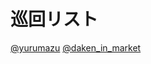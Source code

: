 # 巡回リスト
[@yurumazu](https://twitter.com/yurumazu)
[@daken_in_market](https://twitter.com/daken_in_market)
